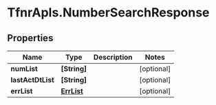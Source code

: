 # TfnrApIs.NumberSearchResponse

## Properties
Name | Type | Description | Notes
------------ | ------------- | ------------- | -------------
**numList** | **[String]** |  | [optional] 
**lastActDtList** | **[String]** |  | [optional] 
**errList** | [**ErrList**](ErrList.md) |  | [optional] 


